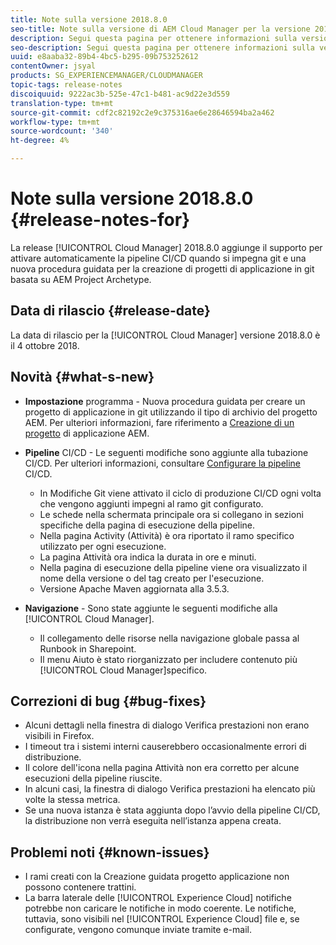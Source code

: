 ```yaml
---
title: Note sulla versione 2018.8.0
seo-title: Note sulla versione di AEM Cloud Manager per la versione 2018.8.0
description: Segui questa pagina per ottenere informazioni sulla versione 2018.8.0 di Cloud Manager.
seo-description: Segui questa pagina per ottenere informazioni sulla versione 2018.8.0 di AEM Cloud Manager.
uuid: e8aaba32-89b4-4bc5-b295-09b753252612
contentOwner: jsyal
products: SG_EXPERIENCEMANAGER/CLOUDMANAGER
topic-tags: release-notes
discoiquuid: 9222ac3b-525e-47c1-b481-ac9d22e3d559
translation-type: tm+mt
source-git-commit: cdf2c82192c2e9c375316ae6e28646594ba2a462
workflow-type: tm+mt
source-wordcount: '340'
ht-degree: 4%

---
```



# Note sulla versione 2018.8.0 {#release-notes-for}

La release [!UICONTROL Cloud Manager] 2018.8.0 aggiunge il supporto per attivare automaticamente la pipeline CI/CD quando si impegna git e una nuova procedura guidata per la creazione di progetti di applicazione in git basata su AEM Project Archetype.

## Data di rilascio {#release-date}

La data di rilascio per la [!UICONTROL Cloud Manager] versione 2018.8.0 è il 4 ottobre 2018.

## Novità {#what-s-new}

* **Impostazione** programma - Nuova procedura guidata per creare un progetto di applicazione in git utilizzando il tipo di archivio del progetto AEM. Per ulteriori informazioni, fare riferimento a [Creazione di un progetto](/help/using/create-an-application-project.md) di applicazione AEM.

* **Pipeline** CI/CD - Le seguenti modifiche sono aggiunte alla tubazione CI/CD. Per ulteriori informazioni, consultare [Configurare la pipeline](configuring-pipeline.md) CI/CD.

   * In Modifiche Git viene attivato il ciclo di produzione CI/CD ogni volta che vengono aggiunti impegni al ramo git configurato.
   * Le schede nella schermata principale ora si collegano in sezioni specifiche della pagina di esecuzione della pipeline.
   * Nella pagina Activity (Attività) è ora riportato il ramo specifico utilizzato per ogni esecuzione.
   * La pagina Attività ora indica la durata in ore e minuti.
   * Nella pagina di esecuzione della pipeline viene ora visualizzato il nome della versione o del tag creato per l&#39;esecuzione.
   * Versione Apache Maven aggiornata alla 3.5.3.

* **Navigazione** - Sono state aggiunte le seguenti modifiche alla [!UICONTROL Cloud Manager].

   * Il collegamento delle risorse nella navigazione globale passa al Runbook in Sharepoint.
   * Il menu Aiuto è stato riorganizzato per includere contenuto più [!UICONTROL Cloud Manager]specifico.

## Correzioni di bug {#bug-fixes}

* Alcuni dettagli nella finestra di dialogo Verifica prestazioni non erano visibili in Firefox.
* I timeout tra i sistemi interni causerebbero occasionalmente errori di distribuzione.
* Il colore dell&#39;icona nella pagina Attività non era corretto per alcune esecuzioni della pipeline riuscite.
* In alcuni casi, la finestra di dialogo Verifica prestazioni ha elencato più volte la stessa metrica.
* Se una nuova istanza è stata aggiunta dopo l’avvio della pipeline CI/CD, la distribuzione non verrà eseguita nell’istanza appena creata.

## Problemi noti {#known-issues}

* I rami creati con la Creazione guidata progetto applicazione non possono contenere trattini.
* La barra laterale delle [!UICONTROL Experience Cloud] notifiche potrebbe non caricare le notifiche in modo coerente. Le notifiche, tuttavia, sono visibili nel [!UICONTROL Experience Cloud] file e, se configurate, vengono comunque inviate tramite e-mail.

